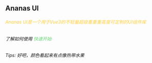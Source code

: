 ## Ananas UI

<h6 style="color: #ffcf3f;">Ananas UI是一个用于Vue3的不轻量超级重重重高度可定制的UI组件库</h6>

<h6>了解如何使用 <router-link to="/fast" style="color: #66d476;">快速开始</router-link></h6>

<h6 style="color: ;">Tips: 好吧，颜色看起来有点像热带水果</h6>
